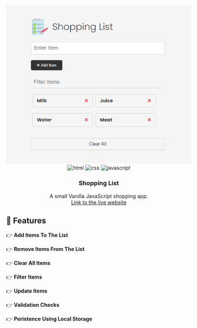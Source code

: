<div align="center">
  <br />
    <a href="#" target="_blank">
      <img src="project.png" alt="Project Banner">
    </a>
  
  <br />

  <div>
    <img src="https://img.shields.io/badge/HTML5-E34F26?style=flat&logo=html5&logoColor=white" alt="html" />
    <img src="https://img.shields.io/badge/CSS3-1572B6?style=flat&logo=css3&logoColor=white" alt="css" />
    <img src="https://img.shields.io/badge/JavaScript-F7DF1E?style=flat&logo=javascript&logoColor=black" alt="javascript" />
  </div>

  <h3 align="center">Shopping List</h3>

   <div align="center">
     A small Vanilla JavaScript shopping app. 
    </div>
    <div align="center">
        <a href="https://whimsical-kleicha-0144df.netlify.app/" target="_blank">Link to the live website</a>
    </div>
    
</div>

## <a name="features">🔋 Features</a>

👉 **Add Items To The List**

👉 **Remove Items From The List**

👉 **Clear All Items**

👉 **Filter Items**

👉 **Update Items**

👉 **Validation Checks**

👉 **Peristence Using Local Storage**
